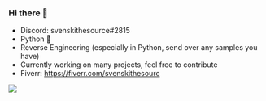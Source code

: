 ### Hi there 👋

- Discord: svenskithesource#2815
- Python 🤩
- Reverse Engineering (especially in Python, send over any samples you have)
- Currently working on many projects, feel free to contribute 
- Fiverr: https://fiverr.com/svenskithesourc

![](https://komarev.com/ghpvc/?username=svenskithesource)
<!--
**Svenskithesource/Svenskithesource** is a ✨ _special_ ✨ repository because its `README.md` (this file) appears on your GitHub profile.

Here are some ideas to get you started:

- 🔭 I’m currently working on ...
- 🌱 I’m currently learning ...
- 👯 I’m looking to collaborate on ...
- 🤔 I’m looking for help with ...
- 💬 Ask me about ...
- 📫 How to reach me: ...
- 😄 Pronouns: ...
- ⚡ Fun fact: ...
-->
